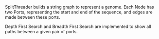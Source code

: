 SplitThreader builds a string graph to represent a genome. Each Node has two Ports, representing the start and end of the sequence, and edges are made between these ports. 

Depth First Search and Breadth First Search are implemented to show all paths between a given pair of ports. 



